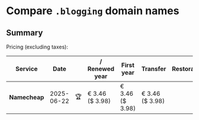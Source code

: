 # Compare `.blogging` domain names

## Summary

Pricing (excluding taxes):

| Service | Date |  | / Renewed year | First year | Transfer | Restoration |
|--|--|--|--|--|--|--|
| **Namecheap** | 2025-06-22 | 🏆 | € 3.46<br>($ 3.98) | € 3.46<br>($ 3.98) | € 3.46<br>($ 3.98) |  |
